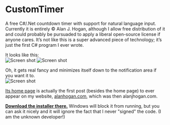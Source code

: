 # CustomTimer

A free C#/.Net countdown timer with support for natural language input. Currently it is entirely © Alan J. Hogan, although I allow free distribution of it and could probably be pursuaded to apply a liberal open-source license if anyone cares. It’s not like this is a super advanced piece of technology; it’s just the first C# program I ever wrote.

It looks like this:   
![Screen shot](https://alanhogan.com/images/customtimer/customtimer-screen-shot-2.png) ![Screen shot](https://alanhogan.com/images/customtimer/customtimer-screen-shot-1.png)

Oh, it gets real fancy and minimizes itself down to the notification area if you want it to.   
![Screen shot](https://alanhogan.com/images/customtimer/customtimer-screen-shot-3.png)


[Its home page][home] is actually the first post (besides the home page) to ever appear on my website, [alanhogan.com](https://alanhogan.com/), which was then alanjhogan.com.

**[Download the installer there.][home]** Windows will block it from running, but you can ask it nicely and it will ignore the fact that I never "signed" the code. (I am the unknown developer!)

[home]: https://alanhogan.com/customtimer "CustomTimer home page"
